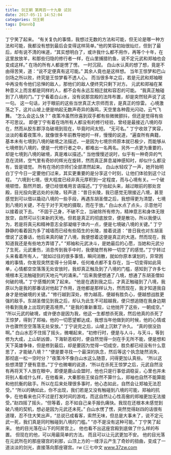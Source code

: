```yaml
---
title: 剑王朝 第两百一十九章 试剑
date: 2017-05-11 14:52:04
categories: 剑王朝
tags: [Hannb]
---
```


丁宁笑了起来。
“有关复仇的事情，我想过无数的方法和可能，但无论是哪一种方法和可能，我都没有想到最后会变得这样简单。”他的笑容初始很灿烂，但到了最后，却有说不清的味道，“其实想明白了，或许我什么都不用作，再等个十年，在这里放放羊，和那些归隐的修行者一样，在山里捕猎钓鱼，说不定元武和郑袖也会变成这样。”
在场的所有人都是愣了愣。
一时沉寂。
白山水认真的想了想，竟是不由得苦笑，道：“说不定便真有这可能。”
其余人竟也是这样想。
当年王惊梦和巴山剑场之所以败，终究是王惊梦看不透人心。
而当很多年之后，若是元武和郑袖眼中再没有令他们忌惮的敌人，那他们的敌人便终究只剩下对方。
元武和郑袖在某种意义上而言都是同样的人，都不会有永远互相迁就和容忍的可能。
“我真正触碰到了八境的门。”丁宁看着白山水，没有说那宫殿的法阵布置，却是突然轻声说了这一句。
这一句话，对于眼前的这些当世真正大宗师而言，是真正的惊雷。
心境激荡之下，这片山坡上便是响起无数声奇异的轰鸣，天空里各种霞光闪动，云气飞舞。
“怎么会这么快？”
夜策冷虽然欣喜到双手都有些微微颤抖，但还是觉得有些不可思议。
即便丁宁有着在场所有人都没有的修行经验，曾经是最接近八境的存在，然而从胶东郡浮岛破境到现在，毕竟时间太短。
“无可名。”
丁宁收敛了笑容，淡淡的看着夜策冷，就像很多年前教导她时一样，慢慢的说道，“遍查所有典籍，基本未有七境到八境的破境之法描述，一是因为七境宗师原本就已极少，而能够从七境修到八境的，便是一代修行者之中，都难出一名两名。另外一点更为重要的，却是七境到八境的破境，真是难以描述。”
当他慢慢述说时，似乎有一种奇异的气息在流转，空气里有奇妙的辉光在旋转，然而真正屏息凝神感知时，却似什么都没有，皆是错觉。
所有在场的宗师们全部肃然起来。
白山水轻叹了一声，她开始明白丁宁今日一定要他们过来，其实更重要的是分享这个时刻，让他们体验到这个过程。
“六境到七境，很大程度已经非真元厚积到一定程度，而与心境有关。一个破境顿悟，豁然开朗，便已经很难用言语描述。”丁宁抬起头来，越过眼前的那处宫殿，目光投向更远处的长陵，轻声道：“昔日长陵，我已感觉无限接近八境，甚至感觉到可以借以撬动八境的一些手段，再遇东胡圣僧之后，我想得更为清楚，七境到八境的关键，不在于对于天地的摄取，而在于放。”
白山水点了点头，示意他可以接着说下去。
“不固于己身，不破不立，当破除所有修为，精神意志和身体无限放空，自然可以引来新的天地。但若是真正的彻底放空，便是散功，所以我便认为，若是将真元和精神意志全部凝缩于体内一点，便是七境破八境的关键。”
丁宁静静的看着因为多了城墙而已经有些陌生的长陵，接着说道：“昔日我也对东胡圣僧说了这番话，他后来真的破了八境，我便想着这便是真正的大道。然而现在，我知道我还是有些地方弄错了。”
“郑袖和元武决斗，是她最后的心愿，当她和元武分了生死，元武重伤，消息传到我手中时，我便陡然有种一切空了的感觉。”丁宁转过头来看着所有人，“就如过往的很多事情，瞬间消散，就如你原本谋划的，异常困难的事情，你发现突然变得十分简单，任何难点都不复存在，当一切变得如此简单，心情都空空落落无处安放时，我却真正触及到了八境的门槛，感知到了许多七境根本无法触碰到的天地元气的涌来。”
“后来我便想通了八境，想通了东胡圣僧如何破的境。”
丁宁感慨的笑了起来。
“他是在遇到我之后，才真正触碰到了八境，我原以为是我的那番话对他起了作用，连他都是那样认为，然而现在，我才知道我自身才是他破境的关键。”
“修行越到深处，修为越高，便越有胜负心，便越想战胜更强的敌手。东胡圣僧见到我之后，却认为此生不可超越我，便只想追随在我身边期待看到我身上出现的更高境界。”
“是我的重新重现，让他抛开了这些，一朝成空。”
“所以元武的破境，或许便亦是因为我，他这一生都想杀死我，然后他真的杀死了王惊梦，得到了郑袖，他的一切愿望都达成，我想当年他做到的时候，他的心情或许也骤然空空落落无处安放。”
丁宁说完之后，山坡上沉默了许久。
“真的很没劲啊。”
白山水忍不住摇了摇头，微嘲起来，“初修行时，便是与人斗，与天斗，等到修为大成，上山斩凶兽，下海斩恶蛟时，便自然觉得一剑在手无所不能，便是想和天下英雄争锋，但是修到最后，却是要因为觉得一切成空，胜负都已经没有什么意思了，才能破八境？”
“便是要寻找一个最深的执念，然后等这个执念陡然消失，那彻底一松一空时分？”夜策冷不像白山水这么随意，问得更加认真些。
“所以这些想清楚了便有意思。”丁宁也微嘲的说道，“所以在杀死王惊梦之后，元武自然没有再将天下人放在眼中，即便是鹿山会盟时，他也只是行事低调稳妥，心里也并未将别人看成什么样，在他看来，大秦那些王侯自然不算什么，郑袖也自然不能算能和他抗衡的敌手。所以在后来处理很多事时，他心态如此，自然会让郑袖无法忍受。”
“所以的确如此，你不出现，我们若是又没有触碰到八境的可能，郑袖的抗争，在他看来也只不过是打发时间的游戏，而这自然让心性高傲的郑袖更加无法接受。”赵四摇了摇头，“但等着，总不如自己亲手报仇痛快。我现在还根本未感觉到破八境的契机，想必是因为元武还未死。”
白山水愣了愣，突然觉得赵四的话很有道理，忍不住大笑出声，“总说已成看客，索然无味，但总是大事未了，说不定元武一死，我们真是同时触碰到八境的门槛。”
“亦不是没有这种可能。”
丁宁笑了起来。
他的目光落在山下的阿房宫上。
他也看不出这座宫殿到底做了什么样的布置。
但现在的他，可以用最简单的方法。
而且可以让元武更加不安。
他的目光落在元武所在的那座寝宫的刹那，山顶上方的一缕浮云产生了奇妙的扭曲，变成了一道淡淡的剑光，直接落向那座寝宫。rw
(三七中文 www.37zw.com